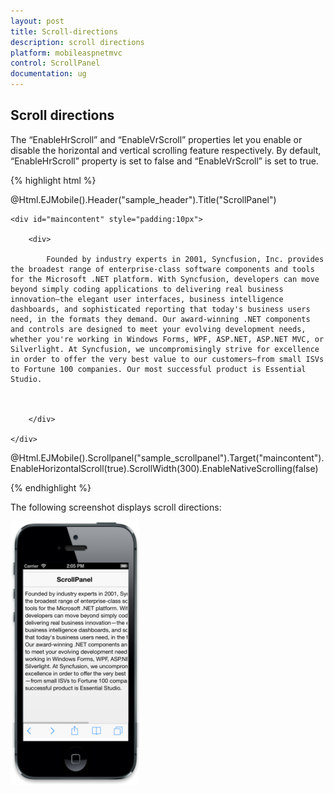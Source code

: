 ```yaml
---
layout: post
title: Scroll-directions
description: scroll directions
platform: mobileaspnetmvc
control: ScrollPanel
documentation: ug
---
```


## Scroll directions

The “EnableHrScroll” and “EnableVrScroll” properties let you enable or disable the horizontal and vertical scrolling feature respectively. By default, “EnableHrScroll” property is set to false and “EnableVrScroll” is set to true. 

{% highlight html %}

@Html.EJMobile().Header("sample_header").Title("ScrollPanel")

    <div id="maincontent" style="padding:10px">

        <div>

            Founded by industry experts in 2001, Syncfusion, Inc. provides the broadest range of enterprise-class software components and tools for the Microsoft .NET platform. With Syncfusion, developers can move beyond simply coding applications to delivering real business innovation—the elegant user interfaces, business intelligence dashboards, and sophisticated reporting that today's business users need, in the formats they demand. Our award-winning .NET components and controls are designed to meet your evolving development needs, whether you're working in Windows Forms, WPF, ASP.NET, ASP.NET MVC, or Silverlight. At Syncfusion, we uncompromisingly strive for excellence in order to offer the very best value to our customers—from small ISVs to Fortune 100 companies. Our most successful product is Essential Studio.



        </div>

    </div> 

@Html.EJMobile().Scrollpanel("sample_scrollpanel").Target("maincontent").EnableHorizontalScroll(true).ScrollWidth(300).EnableNativeScrolling(false)


{% endhighlight %}

The following screenshot displays scroll directions:

![](Scroll-directions_images/Scroll-directions_img1.png)



